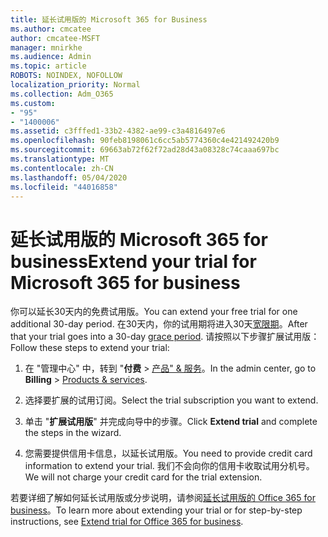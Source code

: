 ```yaml
---
title: 延长试用版的 Microsoft 365 for Business
ms.author: cmcatee
author: cmcatee-MSFT
manager: mnirkhe
ms.audience: Admin
ms.topic: article
ROBOTS: NOINDEX, NOFOLLOW
localization_priority: Normal
ms.collection: Adm_O365
ms.custom:
- "95"
- "1400006"
ms.assetid: c3fffed1-33b2-4382-ae99-c3a4816497e6
ms.openlocfilehash: 90feb8198061c6cc5ab5774360c4e421492420b9
ms.sourcegitcommit: 69663ab72f62f72ad28d43a08328c74caaa697bc
ms.translationtype: MT
ms.contentlocale: zh-CN
ms.lasthandoff: 05/04/2020
ms.locfileid: "44016858"
---
```

# <a name="extend-your-trial-for-microsoft-365-for-business"></a><span data-ttu-id="a7d03-102">延长试用版的 Microsoft 365 for business</span><span class="sxs-lookup"><span data-stu-id="a7d03-102">Extend your trial for Microsoft 365 for business</span></span>

<span data-ttu-id="a7d03-103">你可以延长30天内的免费试用版。</span><span class="sxs-lookup"><span data-stu-id="a7d03-103">You can extend your free trial for one additional 30-day period.</span></span> <span data-ttu-id="a7d03-104">在30天内，你的试用期将进入30天[宽限期](https://docs.microsoft.com/alchemyinsights/grace-period-for-microsoft-365-free-trial)。</span><span class="sxs-lookup"><span data-stu-id="a7d03-104">After that your trial goes into a 30-day [grace period](https://docs.microsoft.com/alchemyinsights/grace-period-for-microsoft-365-free-trial).</span></span> <span data-ttu-id="a7d03-105">请按照以下步骤扩展试用版：</span><span class="sxs-lookup"><span data-stu-id="a7d03-105">Follow these steps to extend your trial:</span></span>
  
1. <span data-ttu-id="a7d03-106">在 "管理中心" 中，转到 "**付费** \> [产品" & 服务](https://portal.office.com/adminportal/home#/subscriptions)。</span><span class="sxs-lookup"><span data-stu-id="a7d03-106">In the admin center, go to **Billing** \> [Products & services](https://portal.office.com/adminportal/home#/subscriptions).</span></span>

2. <span data-ttu-id="a7d03-107">选择要扩展的试用订阅。</span><span class="sxs-lookup"><span data-stu-id="a7d03-107">Select the trial subscription you want to extend.</span></span>

3. <span data-ttu-id="a7d03-108">单击 "**扩展试用版**" 并完成向导中的步骤。</span><span class="sxs-lookup"><span data-stu-id="a7d03-108">Click **Extend trial** and complete the steps in the wizard.</span></span>

4. <span data-ttu-id="a7d03-109">您需要提供信用卡信息，以延长试用版。</span><span class="sxs-lookup"><span data-stu-id="a7d03-109">You need to provide credit card information to extend your trial.</span></span> <span data-ttu-id="a7d03-110">我们不会向你的信用卡收取试用分机号。</span><span class="sxs-lookup"><span data-stu-id="a7d03-110">We will not charge your credit card for the trial extension.</span></span>

<span data-ttu-id="a7d03-111">若要详细了解如何延长试用版或分步说明，请参阅[延长试用版的 Office 365 for business](https://docs.microsoft.com/microsoft-365/commerce/extend-your-trial)。</span><span class="sxs-lookup"><span data-stu-id="a7d03-111">To learn more about extending your trial or for step-by-step instructions, see [Extend trial for Office 365 for business](https://docs.microsoft.com/microsoft-365/commerce/extend-your-trial).</span></span>
